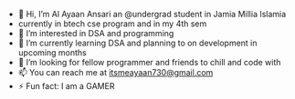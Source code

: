 - 👋 Hi, I’m Al Ayaan Ansari an @undergrad student in Jamia Millia Islamia
- currently in btech cse program and in my 4th sem
- 👀 I’m interested in DSA and programming
- 🌱 I’m currently learning DSA and planning to on development in upcoming months
- 💞️ I’m looking for fellow programmer and friends to chill and code with
- 📫 You can reach me at
    itsmeayaan730@gmail.com
- ⚡ Fun fact: I am a GAMER

<!---
asd790/asd790 is a ✨ special ✨ repository because its `README.md` (this file) appears on your GitHub profile.
You can click the Preview link to take a look at your changes.
--->
